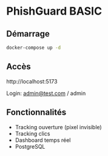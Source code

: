 # PhishGuard BASIC

## Démarrage

```bash
docker-compose up -d
```

## Accès

http://localhost:5173

Login: admin@test.com / admin

## Fonctionnalités

- Tracking ouverture (pixel invisible)
- Tracking clics
- Dashboard temps réel
- PostgreSQL
